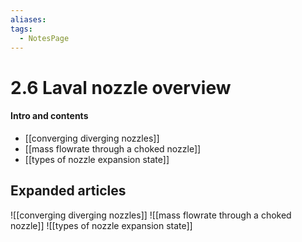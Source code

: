 ```yaml
---
aliases: 
tags:
  - NotesPage
---
```


# 2.6 Laval nozzle overview

#### Intro and contents
- [[converging diverging nozzles]]
- [[mass flowrate through a choked nozzle]] 
- [[types of nozzle expansion state]]


## Expanded articles
![[converging diverging nozzles]]
![[mass flowrate through a choked nozzle]] 
![[types of nozzle expansion state]]
